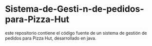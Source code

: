 # Sistema-de-Gesti-n-de-pedidos-para-Pizza-Hut
este repositorio contiene el código fuente de un sistema de gestión de pedidos para Pizza Hut, desarrollado en java.
